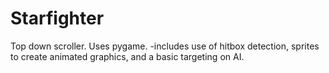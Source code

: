 # Starfighter
Top down scroller.
Uses pygame.
-includes use of hitbox detection, sprites to create animated graphics, and a basic targeting on AI.
